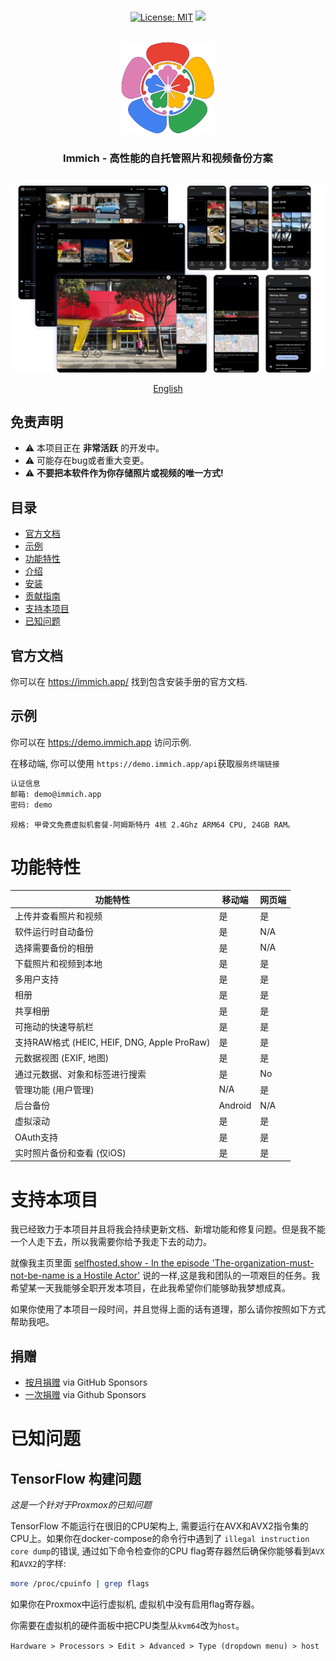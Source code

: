 <p align="center"> 
  <br/>  
  <a href="https://opensource.org/licenses/MIT"><img src="https://img.shields.io/badge/license-MIT-green.svg?color=3F51B5&style=for-the-badge&label=License&logoColor=000000&labelColor=ececec" alt="License: MIT"></a>
  <a href="https://discord.gg/D8JsnBEuKb">
    <img src="https://img.shields.io/discord/979116623879368755.svg?label=Discord&logo=Discord&style=for-the-badge&logoColor=000000&labelColor=ececec" atl="Discord"/>
  </a>
  <br/>  
  <br/>   
</p>

<p align="center">
<img src="design/immich-logo.svg" width="150" title="Login With Custom URL">
</p>
<h3 align="center">Immich - 高性能的自托管照片和视频备份方案</h3>
<br/>
<a href="https://immich.app">
<img src="design/immich-screenshots.png" title="Main Screenshot">
</a>
<br/>

<p align="center">
  <a href="README.md">English</a>
</p>

## 免责声明

- ⚠️ 本项目正在 **非常活跃** 的开发中。
- ⚠️ 可能存在bug或者重大变更。
- ⚠️ **不要把本软件作为你存储照片或视频的唯一方式!**

## 目录

- [官方文档](https://immich.app/docs/overview/introduction)
- [示例](#示例)
- [功能特性](#功能特性)
- [介绍](https://immich.app/docs/overview/introduction)
- [安装](https://immich.app/docs/installation/requirements)
- [贡献指南](https://immich.app/docs/contribution-guidelines)
- [支持本项目](#support-the-project)
- [已知问题](#known-issues)

## 官方文档

你可以在 https://immich.app/ 找到包含安装手册的官方文档.
## 示例

你可以在 https://demo.immich.app  访问示例.

在移动端, 你可以使用 `https://demo.immich.app/api`获取`服务终端链接`

```bash title="示例认证信息"
认证信息
邮箱: demo@immich.app
密码: demo
```

```
规格: 甲骨文免费虚拟机套餐-阿姆斯特丹 4核 2.4Ghz ARM64 CPU, 24GB RAM。
```

# 功能特性

| 功能特性                                     | 移动端  | 网页端 |
| ------------------------------------------- | ------- | --- |
| 上传并查看照片和视频                       | 是     | 是 |
| 软件运行时自动备份          | 是     | N/A |
| 选择需要备份的相册          | 是     | N/A |
| 下载照片和视频到本地  | 是     | 是 |
| 多用户支持                          | 是     | 是 |
| 相册                                       | 是     | 是 |
| 共享相册                               | 是     | 是 |
| 可拖动的快速导航栏   | 是     | 是 |
| 支持RAW格式 (HEIC, HEIF, DNG, Apple ProRaw) | 是     | 是 |
| 元数据视图 (EXIF, 地图)                   | 是     | 是 |
| 通过元数据、对象和标签进行搜索  | 是     | No  |
| 管理功能 (用户管理)  | N/A     | 是 |
| 后台备份                         | Android | N/A |
| 虚拟滚动                             | 是     | 是 |
| OAuth支持                               | 是     | 是 |
| 实时照片备份和查看 (仅iOS)   | 是     | 是 |

# 支持本项目

我已经致力于本项目并且将我会持续更新文档、新增功能和修复问题。但是我不能一个人走下去，所以我需要你给予我走下去的动力。

就像我主页里面 [selfhosted.show - In the episode 'The-organization-must-not-be-name is a Hostile Actor'](https://selfhosted.show/79?t=1418) 说的一样,这是我和团队的一项艰巨的任务。我希望某一天我能够全职开发本项目，在此我希望你们能够助我梦想成真。

如果你使用了本项目一段时间，并且觉得上面的话有道理，那么请你按照如下方式帮助我吧。

## 捐赠

- [按月捐赠](https://github.com/sponsors/alextran1502) via GitHub Sponsors
- [一次捐赠](https://github.com/sponsors/alextran1502?frequency=one-time&sponsor=alextran1502) via Github Sponsors

# 已知问题

## TensorFlow 构建问题

_这是一个针对于Proxmox的已知问题_

TensorFlow 不能运行在很旧的CPU架构上, 需要运行在AVX和AVX2指令集的CPU上。如果你在docker-compose的命令行中遇到了 `illegal instruction core dump`的错误, 通过如下命令检查你的CPU flag寄存器然后确保你能够看到`AVX`和`AVX2`的字样:

```bash
more /proc/cpuinfo | grep flags
```

如果你在Proxmox中运行虚拟机, 虚拟机中没有启用flag寄存器。

你需要在虚拟机的硬件面板中把CPU类型从`kvm64`改为`host`。

`Hardware > Processors > Edit > Advanced > Type (dropdown menu) > host`

